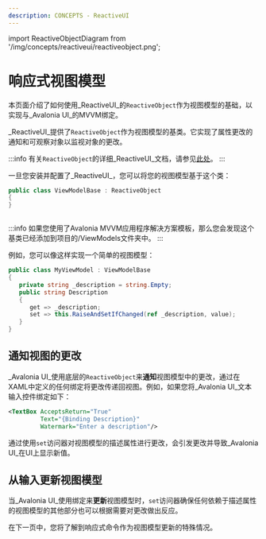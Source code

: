 ```yaml
---
description: CONCEPTS - ReactiveUI
---
```


import ReactiveObjectDiagram from '/img/concepts/reactiveui/reactiveobject.png';

# 响应式视图模型

本页面介绍了如何使用_ReactiveUI_的`ReactiveObject`作为视图模型的基础，以实现与_Avalonia UI_的MVVM绑定。

_ReactiveUI_提供了`ReactiveObject`作为视图模型的基类。它实现了属性更改的通知和可观察对象以监视对象的更改。

:::info
有关`ReactiveObject`的详细_ReactiveUI_文档，请参见[此处](https://www.reactiveui.net/api/reactiveui/reactiveobject/)。
:::

一旦您安装并配置了_ReactiveUI_，您可以将您的视图模型基于这个类：

```csharp
public class ViewModelBase : ReactiveObject
{
}
```

<img src={ReactiveObjectDiagram} alt=""/>

:::info
如果您使用了Avalonia MVVM应用程序解决方案模板，那么您会发现这个基类已经添加到项目的/ViewModels文件夹中。
:::

例如，您可以像这样实现一个简单的视图模型：

```csharp
public class MyViewModel : ViewModelBase
{
   private string _description = string.Empty;
   public string Description
   {
      get => _description;
      set => this.RaiseAndSetIfChanged(ref _description, value);
   }
}
```

## 通知视图的更改

_Avalonia UI_使用底层的`ReactiveObject`来**通知**视图模型中的更改，通过在XAML中定义的任何绑定将更改传递回视图。例如，如果您将_Avalonia UI_文本输入控件绑定如下：

```xml
<TextBox AcceptsReturn="True"
         Text="{Binding Description}"
         Watermark="Enter a description"/>
```

通过使用`set`访问器对视图模型的描述属性进行更改，会引发更改并导致_Avalonia UI_在UI上显示新值。

## 从输入更新视图模型

当_Avalonia UI_使用绑定来**更新**视图模型时，`set`访问器确保任何依赖于描述属性的视图模型的其他部分也可以根据需要对更改做出反应。

在下一页中，您将了解到响应式命令作为视图模型更新的特殊情况。
